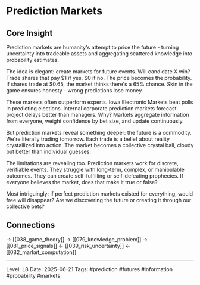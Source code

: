 # Prediction Markets

## Core Insight
Prediction markets are humanity's attempt to price the future - turning uncertainty into tradeable assets and aggregating scattered knowledge into probability estimates.

The idea is elegant: create markets for future events. Will candidate X win? Trade shares that pay $1 if yes, $0 if no. The price becomes the probability. If shares trade at $0.65, the market thinks there's a 65% chance. Skin in the game ensures honesty - wrong predictions lose money.

These markets often outperform experts. Iowa Electronic Markets beat polls in predicting elections. Internal corporate prediction markets forecast project delays better than managers. Why? Markets aggregate information from everyone, weight confidence by bet size, and update continuously.

But prediction markets reveal something deeper: the future is a commodity. We're literally trading tomorrow. Each trade is a belief about reality crystallized into action. The market becomes a collective crystal ball, cloudy but better than individual guesses.

The limitations are revealing too. Prediction markets work for discrete, verifiable events. They struggle with long-term, complex, or manipulable outcomes. They can create self-fulfilling or self-defeating prophecies. If everyone believes the market, does that make it true or false?

Most intriguingly: if perfect prediction markets existed for everything, would free will disappear? Are we discovering the future or creating it through our collective bets?

## Connections
→ [[038_game_theory]]
→ [[079_knowledge_problem]]
→ [[081_price_signals]]
← [[039_risk_uncertainty]]
← [[082_market_computation]]

---
Level: L8
Date: 2025-06-21
Tags: #prediction #futures #information #probability #markets